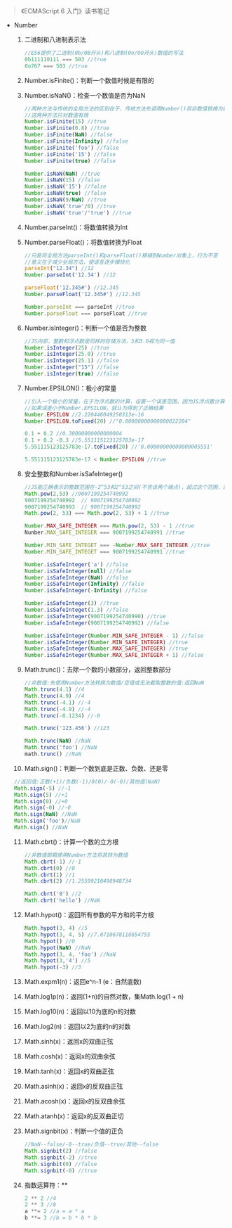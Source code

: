 > 《ECMAScript 6 入门》读书笔记

- Number

  1. 二进制和八进制表示法

     ```javascript
     //ES6提供了二进制(0b/0B开头)和八进制(0o/0O开头)数值的写法
     0b111110111 === 503 //true
     0o767 === 503 //true
     ```

  2. Number.isFinite()：判断一个数值时候是有限的

  3. Number.isNaN()：检查一个数值是否为NaN

     ```javascript
     //两种方法与传统的全局方法的区别在于，传统方法先调用Number()将非数值转换为数值，再判断
     //这两种方法只对数值有效
     Number.isFinite(15) //true
     Number.isFinite(0.8) //true
     Number.isFinite(NaN) //false
     Number.isFinite(Infinity) //false
     Number.isFinite('foo') //false
     Number.isFinite('15') //false
     Number.isFinite(true) //false

     Number.isNaN(NaN) //true
     Number.isNaN(15) //false
     Number.isNaN('15') //false
     Number.isNaN(true) //false
     Number.isNaN(9/NaN) //true
     Number.isNaN('true'/0) //true
     Number.isNaN('true'/'true') //true
     ```

  4. Number.parseInt()：将数值转换为Int

  5. Number.parseFloat()：将数值转换为Float

     ```javascript
     //只是将全局方法parseInt()和parseFloat()移植到Number对象上，行为不变
     //意义在于减少全局方法，使语言逐步模块化
     parseInt("12.34") //12
     Number.parseInt('12.34') //12

     parseFloat('12.345#') //12.345
     Number.parseFloat('12.345#') //12.345

     Number.parseInt === parseInt //true
     Number.parseFloat === parseFloat //true
     ```

  6. Number.isInteger()：判断一个值是否为整数

     ```javascript
     //JS内部，整数和浮点数是同样的存储方法，3和3.0视为同一值
     Number.isInteger(25) //true
     Number.isInteger(25.0) //true
     Number.isInteger(25.1) //false
     Number.isInteger("15") //false
     Number.isInteger(true) //false
     ```

  7. Number.EPSILON()：极小的常量

     ```javascript
     //引入一个极小的常量，在于为浮点数的计算，设置一个误差范围，因为JS浮点数计算不精确
     //如果误差小于Number.EPSILON，就认为得到了正确结果
     Number.EPSILON //2.220446049250313e-16
     Number.EPSILON.toFixed(20) //"0.00000000000000022204"

     0.1 + 0.2 //0.30000000000000004
     0.1 + 0.2 -0.3 //5.551115123125783e-17
     5.551115123125783e-17.toFixed(20) //'0.00000000000000005551'

     5.551115123125783e-17 < Number.EPSILON //true
     ```

  8. 安全整数和Number.isSafeInteger()

     ```javascript
     //JS能正确表示的整数范围在-2^53和2^53之间(不含该两个端点)，超过这个范围，这无法精确表示
     Math.pow(2,53) //9007199254740992
     9007199254740992  // 9007199254740992
     9007199254740993  // 9007199254740992
     Math.pow(2, 53) === Math.pow(2, 53) + 1 //true

     Number.MAX_SAFE_INTEGER === Math.pow(2, 53) - 1 //true
     Nunber.MAX_SAFE_INTEGER === 9007199254740991 //true

     Number.MIN_SAFE_INTEGET === -Number.MAX_SAFE_INTEGER //true
     Number.MIN_SAFE_INTEGET === 9007199254740991 //true

     Number.isSafeInteger('a') //false
     Number.isSafeInteger(null) //false
     Number.isSafeInteger(NaN) //false
     Number.isSafeInteger(Infinity) //false
     Number.isSafeInteger(-Infinity) //false

     Number.isSafeInteger(3) //true
     Number.isSafeInteget(1.3) //false
     Number.isSafeInteger(9007199254740990) //true
     Number.isSafeInteger(9007199254740992) //false

     Number.isSafeInteger(Number.MIN_SAFE_INTEGER - 1) //false
     Number.isSafeInteger(Number.MIN_SAFE_INTEGER) //true
     Number.isSafeInteger(Number.MAX_SAFE_INTEGER) //true
     Number.isSafeInteger(Number.MAX_SAFE_INTEGER + 1) //false 
     ```

  9. Math.trunc()：去除一个数的小数部分，返回整数部分

     ```javascript
     //非数值:先使用Number方法转换为数值/空值或无法截取整数的值:返回NaN
     Math.trunc(4.1) //4
     Math.trunc(4.9) //4
     Math.trunc(-4.1) //-4
     Math.trunc(-4.9) //-4
     Math.trunc(-0.1234) //-0

     Math.trunc('123.456') //123

     Math.trunc(NaN) //NaN
     Math.trunc('foo') //NaN
     math.trunc() //NaN
     ```

  10. Math.sign()：判断一个数到底是正数、负数、还是零

     ```javascript
     //返回值:正数(+1)/负数(-1)/0(0)/-0(-0)/其他值(NaN)
     Math.sign(-5) //-1
     Math.sign(5) //+1
     Math.sign(0) //+0
     Math.sign(-0) //-0
     Math.sign(NaN) //NaN
     Math.sign('foo')//NaN
     Math.sign() //NaN
     ```

  11. Math.cbrt()：计算一个数的立方根

      ```javascript
      //非数值邮箱使用Number方法将其转为数值
      Math.cbrt(-1) //-1
      Math.cbrt(0) //0
      Math.cbrt(1) //1
      Math.cbrt(2) //1.25599210498948734

      Math.cbrt('8') //2
      Math.cbrt('hello') //NaN
      ```

  12. Math.hypot()：返回所有参数的平方和的平方根

      ```javascript
      Math.hypot(3, 4) //5
      Math.hypot(3, 4, 5) //7.0710678118654755
      Math.hypot() //0
      Math.hypot(NaN) //NaN
      Math.hypot(3, 4, 'foo') //NaN
      Math.hypot(3,'4') //5
      Math.hypot(-3) //3
      ```

  13. Math.expm1(n)：返回e^n-1 (e：自然底数)

  14. Math.log1p(n)：返回(1+n)的自然对数，集Math.log(1 + n)

  15. Math.log10(n)：返回以10为底的n的对数

  16. Math.log2(n)：返回以2为底的n的对数

  17. Math.sinh(x)：返回x的双曲正弦

  18. Math.cosh(x)：返回x的双曲余弦

  19. Math.tanh(x)：返回x的双曲正弦

  20. Math.asinh(x)：返回x的反双曲正弦

  21. Math.acosh(x)：返回x的反双曲余弦

  22. Math.atanh(x)：返回x的反双曲正切

  23. Math.signbit(x)：判断一个值的正负

      ```javascript
      //NaN--false/-0--true/负值--true/其他--false
      Math.signbit(2) //false
      Math.signbit(-2) //true
      Math.signbit(0) //false
      Math.signbit(-0) //true
      ```

  24. 指数运算符：**

      ```javascript
      2 ** 2 //4
      2 ** 3 //8
      a **= 2 //a = a * a
      b **= 3 //b = b * b * b
      ```

